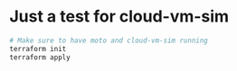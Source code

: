 # Just a test for cloud-vm-sim

```sh
# Make sure to have moto and cloud-vm-sim running
terraform init
terraform apply
```
